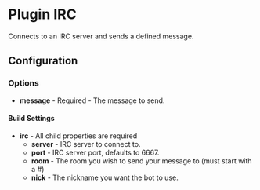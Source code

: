 Plugin IRC
==========

Connects to an IRC server and sends a defined message.

Configuration
-------------

### Options

* **message** - Required - The message to send.

#### Build Settings

* **irc** - All child properties are required
    * **server** - IRC server to connect to.
    * **port** - IRC server port, defaults to 6667.
    * **room** - The room you wish to send your message to (must start with a #)
    * **nick** - The nickname you want the bot to use.

